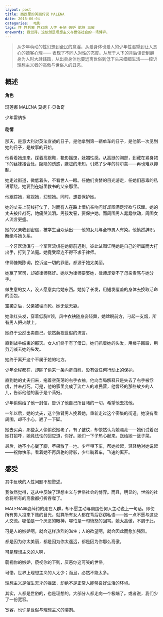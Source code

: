 ```yaml
---
layout: post
title: 西西里的美丽传说 MALENA
date: 2015-06-04
categories:  电影
tags: 性 性启蒙 性幻想 人性 丑陋 嫉妒 肮脏 高傲
onewords: 我觉得，这依然是理想主义与世俗社会的一场博弈。
---
```

> 从少年萌动的性幻想到全民的意淫，从爱身体也爱人的少年性渴望到让人恶心的嫖客心理—— 表现了不同人对性的态度。从居于人下的背后诽谤到翻身为人时大肆践踏，从出卖身体也要远离世俗到低下头来细细生活——控诉理想主义者的高傲与世俗人的丑恶。

## 概述

#### 角色

玛莲娜 MALENA  莫妮卡·贝鲁奇

少年雷纳多     


#### 剧情

那天，是意大利对英法宣战的日子，是他拿到第一辆单车的日子，是他第一次见到她的日子，是故事的开始。

他看着她走来，踩着高跟鞋，艳影摇曳，妩媚性感。从高挺的胸部，到藏在紧身裙下的丝袜接合处，隐隐的诱惑，朦胧的未知，引燃了少年的荷尔蒙——再也难以抑制。

她走过街道，微低着头，不看世人一眼。任他们贪婪的目光游走，任她们恶毒的私语萦绕。她要到在城里教书的父亲那里。

他跟踪她，窥视她，幻想她。同时，想要保护她。

她的丈夫上前线打仗了，时而有人在路上借机亲吻问好却图满足淫欲与炫耀。她的丈夫被传战死，她痛哭流泪。男孩发誓，要保护她。而周围男人蠢蠢欲动，周围女人流言更盛。

她的父亲收到密信，被学生当众读出——他的女儿与全市男人有染。他愤然辞职，断绝与她关系。

一个牙医流氓与一个军官流氓在她房前遇到，彼此试图证明她是自己的所属而大打出手，打到了法庭。她竟受牵连不得不求于律师。

律师慷慨陈词，控诉这一切的罪恶，都源于她太美丽。

她赢了官司，却被律师强奸。她以为律师要娶她，律师却受不了母亲责骂与她分手。

做生意的女人，没人愿意卖给她东西。她剪了长发，用短发覆盖的身体去换取活命的面包。

空袭之后，父亲被埋而死。她无依无靠。

她染红头发，穿着低胸V领，风中衣袂随身姿轻舞，她睥睨前方，刁起一支烟，所有男人把火献上。

她终于公然出卖自己。依然藐视世俗的流言。

直到战争结束的那天。女人们终于有了借口，她们抓着她的头发，用棒子围殴，用剪刀减去她的头发。

她终于离开这个不属于她的地方。

少年全程都在，却除了偷来一条内裤自慰，没有做任何行动上的保护。

直到她的丈夫归来，拖着空荡荡的右手衣袖。他向当局解释只是失去了右手被俘虏，并未战死。可是，他的家里变成了流亡人的难民营，他曾经的那些故乡的人儿，告诉他他的妻子是个荡妇。

少年偷偷给了他一封信，告诉了他自己所目睹的一切，希望他去找他。

一年以后，她的丈夫，这个独臂男人挽着她，重新走过这个密集的街道。她没有看周围，却不小心，崴了一下脚。

她去买菜，那些女人偷偷说她老了，有了皱纹，却依然认为她漂亮——她们试着跟她打招呼，她竟怯怯的回应道，你好。她们一下子热心起来。送给她一篮子菜。

最后，她不小心崴了脚，苹果散了一地。少年甩下车，帮她捡起，轻轻地对她说起——祝你快乐。看着她不再风艳的背影，少年骑着车，飞速的离开。
    
    
## 感受

其中反映的人性问题不想赘述。

我依然觉得，这从中反映了理想主义与世俗社会的博弈。而且，明显的，世俗的社会将所有的高傲都打折吞噬了。

MALENA丰姿绰约的走在人群，却不愿主动与周围任何人主动说上一句话。即使所有男人投来下贱的目光，就算所有女人都在背后窃窃私语——她一点不愿与这些人交流。哪怕是一个厌恶的眼神，哪怕是一句愤怒的回骂。她太高傲，不屑于此。

可是人的嫉妒啊，就会这样热烈的滋生；人的欲望啊，就会因此而愈加强烈。

都是因为你太美丽，都是因为你太遥远，都是因为你那么高傲。

可是理想主义的人啊，

藐视你的嫉妒，藐视你的下贱，厌恶你这可笑的世俗。

可惜，世界上理想主义的人太少；而且，必然不能太多。

理想主义是催生天才的摇篮，却绝不是正常人能够良好生活的环境。

其实，人都是世俗的，也是理想的。大部分人都走向一个极端了。或者说，我们少了一份宽容。

宽容，也许是世俗与理想主义的溶剂。
